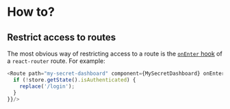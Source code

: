 # How to?

## Restrict access to routes

The most obvious way of restricting access to a route is the [`onEnter` hook](https://github.com/reactjs/react-router/blob/master/docs/API.md#onenternextstate-replace-callback) of a `react-router` route. For example:

```javascript
<Route path="my-secret-dashboard" component={MySecretDashboard} onEnter={(nextState, replace) => {
  if (!store.getState().isAuthenticated) {
    replace('/login');
  }
}}/>
````
